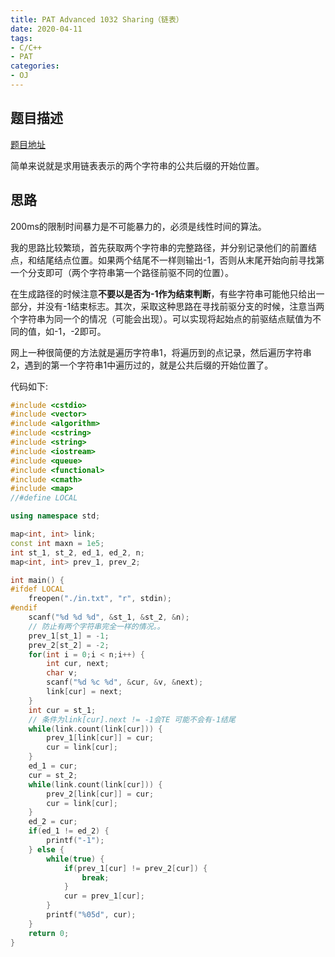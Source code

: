 ```yaml
---
title: PAT Advanced 1032 Sharing（链表）
date: 2020-04-11
tags:
- C/C++
- PAT
categories:
- OJ
---
```


## 题目描述

[题目地址](https://pintia.cn/problem-sets/994805342720868352/problems/994805460652113920)

简单来说就是求用链表表示的两个字符串的公共后缀的开始位置。

<!-- more -->

## 思路

200ms的限制时间暴力是不可能暴力的，必须是线性时间的算法。

我的思路比较繁琐，首先获取两个字符串的完整路径，并分别记录他们的前置结点，和结尾结点位置。如果两个结尾不一样则输出-1，否则从末尾开始向前寻找第一个分支即可（两个字符串第一个路径前驱不同的位置）。

在生成路径的时候注意**不要以是否为-1作为结束判断**，有些字符串可能他只给出一部分，并没有-1结束标志。其次，采取这种思路在寻找前驱分支的时候，注意当两个字符串为同一个的情况（可能会出现）。可以实现将起始点的前驱结点赋值为不同的值，如-1，-2即可。

网上一种很简便的方法就是遍历字符串1，将遍历到的点记录，然后遍历字符串2，遇到的第一个字符串1中遍历过的，就是公共后缀的开始位置了。

代码如下:

```cpp
#include <cstdio>
#include <vector>
#include <algorithm>
#include <cstring>
#include <string>
#include <iostream>
#include <queue>
#include <functional>
#include <cmath>
#include <map>
//#define LOCAL

using namespace std;

map<int, int> link;
const int maxn = 1e5;
int st_1, st_2, ed_1, ed_2, n;
map<int, int> prev_1, prev_2;

int main() {
#ifdef LOCAL
    freopen("./in.txt", "r", stdin);
#endif
    scanf("%d %d %d", &st_1, &st_2, &n);
    // 防止有两个字符串完全一样的情况。。
    prev_1[st_1] = -1;
    prev_2[st_2] = -2;
    for(int i = 0;i < n;i++) {
        int cur, next;
        char v;
        scanf("%d %c %d", &cur, &v, &next);
        link[cur] = next;
    }
    int cur = st_1;
    // 条件为link[cur].next != -1会TE 可能不会有-1结尾
    while(link.count(link[cur])) {
        prev_1[link[cur]] = cur;
        cur = link[cur];
    }
    ed_1 = cur;
    cur = st_2;
    while(link.count(link[cur])) {
        prev_2[link[cur]] = cur;
        cur = link[cur];
    }
    ed_2 = cur;
    if(ed_1 != ed_2) {
        printf("-1");
    } else {
        while(true) {
            if(prev_1[cur] != prev_2[cur]) {
                break;
            }
            cur = prev_1[cur];
        }
        printf("%05d", cur);
    }
    return 0;
}
```

